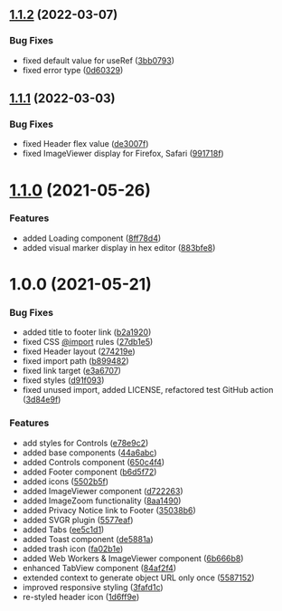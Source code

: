 ## [1.1.2](https://github.com/saschazar21/jpeg-butcher/compare/v1.1.1...v1.1.2) (2022-03-07)


### Bug Fixes

* fixed default value for useRef ([3bb0793](https://github.com/saschazar21/jpeg-butcher/commit/3bb07933e6ee746e9c81fe0a72af264b603e5061))
* fixed error type ([0d60329](https://github.com/saschazar21/jpeg-butcher/commit/0d603299485ff2a1ffd72fc7e8b925583d78a9dc))

## [1.1.1](https://github.com/saschazar21/jpeg-butcher/compare/v1.1.0...v1.1.1) (2022-03-03)


### Bug Fixes

* fixed Header flex value ([de3007f](https://github.com/saschazar21/jpeg-butcher/commit/de3007f4cc87a01d640c26d506d83d39fa402ef1))
* fixed ImageViewer display for Firefox, Safari ([991718f](https://github.com/saschazar21/jpeg-butcher/commit/991718f555fa4830105df9996f30e077b396b38a))

# [1.1.0](https://github.com/saschazar21/jpeg-butcher/compare/v1.0.0...v1.1.0) (2021-05-26)


### Features

* added Loading component ([8ff78d4](https://github.com/saschazar21/jpeg-butcher/commit/8ff78d42da787ae0de5a47866c9242031d2edc47))
* added visual marker display in hex editor ([883bfe8](https://github.com/saschazar21/jpeg-butcher/commit/883bfe85d676817c4a716103e9560cc4668c7723))

# 1.0.0 (2021-05-21)


### Bug Fixes

* added title to footer link ([b2a1920](https://github.com/saschazar21/jpeg-butcher/commit/b2a1920b139e58ae743257c2817e1e4c1c95347c))
* fixed CSS [@import](https://github.com/import) rules ([27db1e5](https://github.com/saschazar21/jpeg-butcher/commit/27db1e59bb0434b41d065f82d55e729b4a815c6c))
* fixed Header layout ([274219e](https://github.com/saschazar21/jpeg-butcher/commit/274219ed83bce0ecdd6ca620ba0e81bf47367eb6))
* fixed import path ([b899482](https://github.com/saschazar21/jpeg-butcher/commit/b8994829ffe3caa5a905c983f95fb7c5d746c1b7))
* fixed link target ([e3a6707](https://github.com/saschazar21/jpeg-butcher/commit/e3a670705d6d34fff98d8351b2de694d803238a7))
* fixed styles ([d91f093](https://github.com/saschazar21/jpeg-butcher/commit/d91f093f8c824fe6c6c5a9b6d73bcff03a40ea8c))
* fixed unused import, added LICENSE, refactored test GitHub action ([3d84e9f](https://github.com/saschazar21/jpeg-butcher/commit/3d84e9f2540b4927e441027ed9cbf9ec5c7d4461))


### Features

* add styles for Controls ([e78e9c2](https://github.com/saschazar21/jpeg-butcher/commit/e78e9c26656b615fc565a0cbdf6aee473dc7994b))
* added base components ([44a6abc](https://github.com/saschazar21/jpeg-butcher/commit/44a6abc500977299f49ab77fb9925a98650d7d8b))
* added Controls component ([650c4f4](https://github.com/saschazar21/jpeg-butcher/commit/650c4f40d8ef448ad4a9488f752a81b9f378f27a))
* added Footer component ([b6d5f72](https://github.com/saschazar21/jpeg-butcher/commit/b6d5f729f78948008e160bc5ac4b933c5a7165f9))
* added icons ([5502b5f](https://github.com/saschazar21/jpeg-butcher/commit/5502b5fde4e0a312d520d9541f2b16f3c39cf2a6))
* added ImageViewer component ([d722263](https://github.com/saschazar21/jpeg-butcher/commit/d7222634731a64bab1723a20d48e95c35dd17eae))
* added ImageZoom functionality ([8aa1490](https://github.com/saschazar21/jpeg-butcher/commit/8aa1490e238919e49c2538d915795084a0bbe9c0))
* added Privacy Notice link to Footer ([35038b6](https://github.com/saschazar21/jpeg-butcher/commit/35038b6b7708f3e907ebcf5ee4a5a4957e7b7d24))
* added SVGR plugin ([5577eaf](https://github.com/saschazar21/jpeg-butcher/commit/5577eafa0d26d3fdcf56c2de77d704b48a5aa1ab))
* added Tabs ([ee5c1d1](https://github.com/saschazar21/jpeg-butcher/commit/ee5c1d196ef04948f87bd893fe612b2c8bdeb531))
* added Toast component ([de5881a](https://github.com/saschazar21/jpeg-butcher/commit/de5881a523016b84490102f7c7d81a39ada6c79f))
* added trash icon ([fa02b1e](https://github.com/saschazar21/jpeg-butcher/commit/fa02b1e3cb2697288e7ae43fb3e3b51433fd63c2))
* added Web Workers & ImageViewer component ([6b666b8](https://github.com/saschazar21/jpeg-butcher/commit/6b666b832a5a7ffe32e8b3d2d56f4fc990e48d00))
* enhanced TabView component ([84af2f4](https://github.com/saschazar21/jpeg-butcher/commit/84af2f4fbd78f08810cd331461bbad95be024b83))
* extended context to generate object URL only once ([5587152](https://github.com/saschazar21/jpeg-butcher/commit/55871524510f97f355d1500d54d23644d0a37529))
* improved responsive styling ([3fafd1c](https://github.com/saschazar21/jpeg-butcher/commit/3fafd1c85169099d5858754b01cc37fa42f6aa5f))
* re-styled header icon ([1d6ff9e](https://github.com/saschazar21/jpeg-butcher/commit/1d6ff9e836445620572f5844ad61a0bf511007be))
